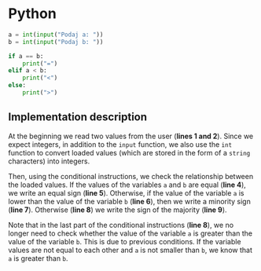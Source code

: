 # Python

```python
a = int(input("Podaj a: "))
b = int(input("Podaj b: "))

if a == b:
    print("=")
elif a < b:
    print("<")
else:
    print(">")
```

## Implementation description

At the beginning we read two values ​​from the user (**lines 1 and 2**). Since we expect integers, in addition to the `input` function, we also use the `int` function to convert loaded values ​​(which are stored in the form of a `string` characters) into integers.

Then, using the conditional instructions, we check the relationship between the loaded values. If the values of the variables ​​`a` and `b` are equal (**line 4**), we write an equal sign (**line 5**). Otherwise, if the value of the variable `a` is lower than the value of the variable `b` (**line 6**), then we write a minority sign (**line 7**). Otherwise (**line 8**) we write the sign of the majority (**line 9**).

Note that in the last part of the conditional instructions (**line 8**), we no longer need to check whether the value of the variable `a` is greater than the value of the variable `b`. This is due to previous conditions. If the variable values ​​are not equal to each other and `a` is not smaller than `b`, we know that `a` is greater than `b`.
